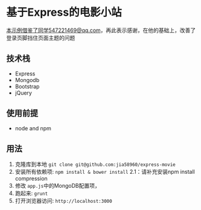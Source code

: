 # 基于Express的电影小站

本示例借鉴了同学547221469@qq.com，再此表示感谢，在他的基础上，改善了登录页脚挡住页面主题的问题

## 技术栈

+ Express
+ Mongodb
+ Bootstrap
+ jQuery

## 使用前提

- node and npm


## 用法
1. 克隆库到本地 `git clone git@github.com:jia58960/express-movie`
2. 安装所有依赖项: `npm install & bower install`
    2.1：请补充安装npm install compression
3. 修改 `app.js`中的MongoDB配置项，
4. 跑起来: `grunt`
5. 打开浏览器访问: `http://localhost:3000`

